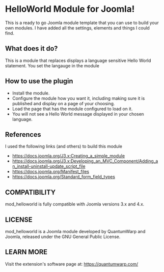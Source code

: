 # HelloWorld Module for Joomla!

This is a ready to go Joomla module template that you can use to build your own modules. I have added all the settings, elements and things I could find.

## What does it do?
This is a module that replaces displays a language sensitive Hello World statement. You set the langauge in the module

## How to use the plugin
- Install the module.
- Configure the module how you want it, including making sure it is published and display on a page of your choosing.
- Load the page that has the module configured to load on it.
- You will not see a Hello World message displayed in your chosen language.

## References
I used the following links (and others) to build this module
- https://docs.joomla.org/J3.x:Creating_a_simple_module
- https://docs.joomla.org/J3.x:Developing_an_MVC_Component/Adding_an_install-uninstall-update_script_file
- https://docs.joomla.org/Manifest_files
- https://docs.joomla.org/Standard_form_field_types

## COMPATIBILITY
mod_helloworld is fully compatible with Joomla versions 3.x and 4.x.

## LICENSE
mod_helloworld is a Joomla module developed by QuantumWarp and Joomla, released under the GNU General Public License.

## LEARN MORE
Visit the extension's software page at: https://quantumwarp.com/